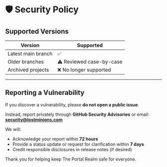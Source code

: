# 🛡️ Security Policy

## Supported Versions

| Version | Supported |
|----------|------------|
| Latest main branch | ✅ |
| Older branches | ⚠️ Reviewed case-by-case |
| Archived projects | ❌ No longer supported |

---

## Reporting a Vulnerability

If you discover a vulnerability, please **do not open a public issue**.

Instead, report privately through **GitHub Security Advisories** or email: 
**security@lostminions.com**

We will:
- Acknowledge your report within **72 hours** 
- Provide a status update or request for clarification within **7 days** 
- Credit responsible disclosures in release notes (if desired)

Thank you for helping keep The Portal Realm safe for everyone.
